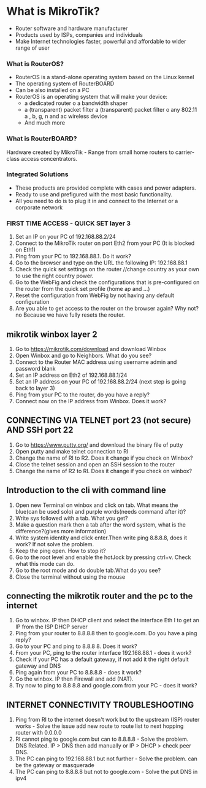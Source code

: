 # What is MikroTik?

- Router software and hardware manufacturer
- Products used by ISPs, companies and individuals
- Make Internet technologies faster, powerful and affordable to wider range of user

### What is RouterOS?

- RouterOS is a stand-alone operating system based on the Linux kernel
- The operating system of RouterBOARD
- Can be also installed on a PC
- RouterOS is an operating system that will make your device:
  - a dedicated router o a bandwidth shaper
  - a (transparent) packet filter a (transparent) packet filter o any 802.11 a , b, g, n and ac wireless device
  - And much more

### What is RouterBOARD?

Hardware created by MikroTik - Range from small home routers to carrier-class access concentrators.

### Integrated Solutions

- These products are provided complete with cases and power adapters.
- Ready to use and prefigured with the most basic functionality.
- All you need to do is to plug it in and connect to the Internet or a corporate network

### FIRST TIME ACCESS - QUICK SET layer 3

1. Set an IP on your PC of 192.168.88.2/24
2. Connect to the MikroTik router on port Eth2 from your PC (It is blocked on Eth1)
3. Ping from your PC to 192.168.88.1. Do it work?
4. Go to the browser and type on the URL the following IP: 192.168.88.1
5. Check the quick set settings on the router //change country as your own to use the right country power.
6. Go to the WebFig and check the configurations that is pre-configured on the router from the quick set profile (home ap and ...)
7. Reset the configuration from WebFig by not having any default configuration
8. Are you able to get access to the router on the browser again? Why not? no Because we have fully resets the router.

## mikrotik winbox layer 2

1. Go to https://mikrotik.com/download and download Winbox
2. Open Winbox and go to Neighbors. What do you see?
3. Connect to the Router MAC address using username admin and password blank
4. Set an IP address on Eth2 of 192.168.88.1/24
5. Set an IP address on your PC of 192.168.88.2/24 (next step is going back to layer 3)
6. Ping from your PC to the router, do you have a reply?
7. Connect now on the IP address from Winbox. Does it work?

## CONNECTING VIA TELNET port 23 (not secure) AND SSH port 22

1. Go to https://www.putty.org/ and download the binary file of putty
2. Open putty and make telnet connection to RI
3. Change the name of RI to R2. Does it change if you check on Winbox?
4. Close the telnet session and open an SSH session to the router
5. Change the name of R2 to RI. Does it change if you check on winbox?

## Introduction to the cli with command line

1. Open new Terminal on winbox and click on tab. What means the blue(can be used solo) and purple words(needs command after it)?
2. Write sys followed with a tab. What you get?
3. Make a question mark then a tab after the word system, what is the difference?(gives more information)
4. Write system identity and click enter.Then write ping 8.8.8.8, does it work? If not solve the problem.
5. Keep the ping open. How to stop it?
6. Go to the root level and enable the hotJock by pressing ctrl+v. Check what this mode can do.
7. Go to the root mode and do double tab.What do you see?
8. Close the terminal without using the mouse

## connecting the mikrotik router and the pc to the internet

1. Go to winbox. IP then DHCP client and select the interface Eth I to get an IP from the ISP DHCP server
2. Ping from your router to 8.8.8.8 then to google.com. Do you have a ping reply?
3. Go to your PC and ping to 8.8.8 8. Does it work?
4. From your PC, ping to the router interface 192.168.88.1 - does it work?
5. Check if your PC has a default gateway, if not add it the right default gateway and DNS
6. Ping again from your PC to 8.8.8.8 - does it work?
7. Go the winbox. IP then Firewall and add (NAT).
8. Try now to ping to 8.8 8.8 and google.com from your PC - does it work?

## INTERNET CONNECTIVITY TROUBLESHOOTING

1. Ping from RI to the internet doesn't work but to the upstream (ISP) router works - Solve the issue add new route to route list to next hopping router with 0.0.0.0
2. Rl cannot ping to google.com but can to 8.8.8.8 - Solve the problem. DNS Related. IP > DNS then add manually or IP > DHCP > check peer DNS.
3. The PC can ping to 192.168.88.1 but not further - Solve the problem. can be the gateway or masquerade 
4. The PC can ping to 8.8.8.8 but not to google.com - Solve the  put DNS in ipv4
